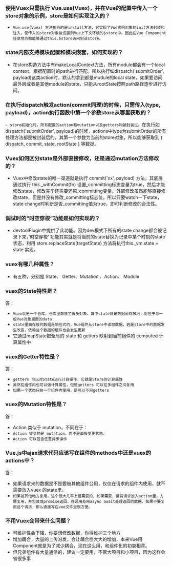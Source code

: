 
### 使用Vuex只需执行 Vue.use(Vuex)，并在Vue的配置中传入一个store对象的示例，store是如何实现注入的？
- `Vue.use(Vuex) 方法执行的是install方法，它实现了Vue实例对象的init方法封装和注入，使传入的store对象被设置到Vue上下文环境的$store中。因此在Vue Component任意地方都能够通过this.$store访问到该store。`

### state内部支持模块配置和模块嵌套，如何实现的？
- 在store构造方法中有makeLocalContext方法，所有module都会有一个local context，根据配置时的path进行匹配。所以执行如dispatch('submitOrder', payload)这类action时，默认的拿到都是module的local state，如果要访问最外层或者是其他module的state，只能从rootState按照path路径逐步进行访问。

### 在执行dispatch触发action(commit同理)的时候，只需传入(type, payload)，action执行函数中第一个参数store从哪里获取的？
`- store初始化时，所有配置的action和mutation以及getters均被封装过。`在执行如dispatch('submitOrder', payload)的时候，actions中type为submitOrder的所有处理方法都是被封装后的，其第一个参数为当前的store对象，所以能够获取到 { dispatch, commit, state, rootState } 等数据。

### Vuex如何区分state是外部直接修改，还是通过mutation方法修改的？
- Vuex中修改state的唯一渠道就是执行 commit('xx', payload) 方法，其底层通过执行 this._withCommit(fn) 设置_committing标志变量为true，然后才能修改state，修改完毕还需要还原_committing变量。外部修改虽然能够直接修改state，但是并没有修改_committing标志位，所以只要watch一下state，state change时判断是否_committing值为true，即可判断修改的合法性。

### 调试时的”时空穿梭”功能是如何实现的？
- devtoolPlugin中提供了此功能。因为dev模式下所有的state change都会被记录下来，’时空穿梭’ 功能其实就是将当前的state替换为记录中某个时刻的state状态，利用 store.replaceState(targetState) 方法将执行this._vm.state = state 实现。

### vuex有哪几种属性？
- 有五种，分别是 State、 Getter、Mutation 、Action、 Module

### vuex的State特性是？
答：
- `Vuex就是一个仓库，仓库里面放了很多对象。其中state就是数据源存放地，对应于与一般Vue对象里面的data`
- `state里面存放的数据是响应式的，Vue组件从store中读取数据，若是store中的数据发生改变，依赖这个数据的组件也会发生更新`
- 它通过mapState把全局的 state 和 getters 映射到当前组件的 computed 计算属性中

### vuex的Getter特性是？
答：
- `getters 可以对State进行计算操作，它就是Store的计算属性`
- `虽然在组件内也可以做计算属性，但是getters 可以在多组件之间复用`
- `如果一个状态只在一个组件内使用，是可以不用getters`

### vuex的Mutation特性是？
答：
- Action 类似于 mutation，不同在于：
- `Action 提交的是 mutation，而不是直接变更状态。`
- `Action 可以包含任意异步操作`

### Vue.js中ajax请求代码应该写在组件的methods中还是vuex的actions中？
答：
- 如果请求来的数据是不是要被其他组件公用，仅仅在请求的组件内使用，就不需要放入vuex 的state里。
- `如果被其他地方复用，这个很大几率上是需要的，如果需要，请将请求放入action里，方便复用，并包装成promise返回，在调用处用async await处理返回的数据。如果不要复用这个请求，那么直接写在vue文件里很方便。`

### 不用Vuex会带来什么问题？
- 可维护性会下降，你要想修改数据，你得维护三个地方
- 增加耦合，大量的上传派发，会让耦合性大大的增加，本来Vue用Component就是为了减少耦合，现在这么用，和组件化的初衷相背。
- 但兄弟组件有大量通信的，建议一定要用，不管大项目和小项目，因为这样会省很多事